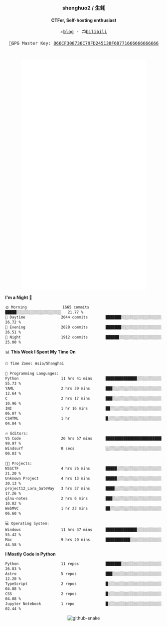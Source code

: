 <h3 align="center"> shenghuo2 / 生蚝 </h3>
<h4 align="center" >CTFer, Self-hosting enthusiast</h3>


<p align="center">
  <samp>
    ✍️<a href="https://blog.shenghuo2.top/">blog</a> -
    📺<a href="https://space.bilibili.com/85894935">bilibili</a>
  </samp>
</p>
<p align="center">
  <samp>
     🔐GPG Master Key: <a align="center" href="https://github.com/shenghuo2.gpg">B66CF308736C79FD245138F68771666666666666</a>
  </samp>
</p>
<br>
<p align="center">
  <a href="https://github.com/shenghuo2">
    <img width="400" align="top" src="https://github.com/shenghuo2/shenghuo2/blob/main/metrics.left.svg" />
  </a>
  <a href="https://github.com/shenghuo2">
    <img width="400" align="top" src="https://github.com/shenghuo2/shenghuo2/blob/main/metrics.right.svg" />
  </a>
</p>


<!--START_SECTION:waka-->
**I'm a Night 🦉** 

```text
🌞 Morning                1665 commits        █████░░░░░░░░░░░░░░░░░░░░   21.77 % 
🌆 Daytime                2044 commits        ███████░░░░░░░░░░░░░░░░░░   26.72 % 
🌃 Evening                2028 commits        ███████░░░░░░░░░░░░░░░░░░   26.51 % 
🌙 Night                  1912 commits        ██████░░░░░░░░░░░░░░░░░░░   25.00 % 
```


📊 **This Week I Spent My Time On** 

```text
🕑︎ Time Zone: Asia/Shanghai

💬 Programming Languages: 
Python                   11 hrs 41 mins      ██████████████░░░░░░░░░░░   55.73 % 
YAML                     2 hrs 39 mins       ███░░░░░░░░░░░░░░░░░░░░░░   12.64 % 
C                        2 hrs 17 mins       ███░░░░░░░░░░░░░░░░░░░░░░   10.96 % 
INI                      1 hr 16 mins        ██░░░░░░░░░░░░░░░░░░░░░░░   06.07 % 
CSHTML                   1 hr                █░░░░░░░░░░░░░░░░░░░░░░░░   04.84 % 

🔥 Editors: 
VS Code                  20 hrs 57 mins      █████████████████████████   99.97 % 
Windsurf                 0 secs              ░░░░░░░░░░░░░░░░░░░░░░░░░   00.03 % 

🐱‍💻 Projects: 
NSSCTF                   4 hrs 26 mins       █████░░░░░░░░░░░░░░░░░░░░   21.20 % 
Unknown Project          4 hrs 13 mins       █████░░░░░░░░░░░░░░░░░░░░   20.13 % 
project12_Lora_GateWay   3 hrs 37 mins       ████░░░░░░░░░░░░░░░░░░░░░   17.26 % 
qlnu-notes               2 hrs 6 mins        ███░░░░░░░░░░░░░░░░░░░░░░   10.02 % 
WebMVC                   1 hr 23 mins        ██░░░░░░░░░░░░░░░░░░░░░░░   06.60 % 

💻 Operating System: 
Windows                  11 hrs 37 mins      ██████████████░░░░░░░░░░░   55.42 % 
Mac                      9 hrs 20 mins       ███████████░░░░░░░░░░░░░░   44.58 % 
```

**I Mostly Code in Python** 

```text
Python                   11 repos            ███████░░░░░░░░░░░░░░░░░░   26.83 % 
Astro                    5 repos             ███░░░░░░░░░░░░░░░░░░░░░░   12.20 % 
TypeScript               2 repos             █░░░░░░░░░░░░░░░░░░░░░░░░   04.88 % 
CSS                      2 repos             █░░░░░░░░░░░░░░░░░░░░░░░░   04.88 % 
Jupyter Notebook         1 repo              █░░░░░░░░░░░░░░░░░░░░░░░░   02.44 % 
```




<!--END_SECTION:waka-->


<div align="center">
  <picture>
    <source media="(prefers-color-scheme: dark)" srcset="https://gist.githubusercontent.com/shenghuo2/bfce20b14ab0484cef03bae6e60e0b3a/raw/github-snake-dark.svg" />
    <source media="(prefers-color-scheme: light)" srcset="https://gist.githubusercontent.com/shenghuo2/bfce20b14ab0484cef03bae6e60e0b3a/raw/github-snake.svg" />
    <img alt="github-snake" src="https://gist.githubusercontent.com/shenghuo2/bfce20b14ab0484cef03bae6e60e0b3a/raw/github-snake.svg" />
  </picture>
</div>

<!--
**shenghuo2/shenghuo2** is a ✨ _special_ ✨ repository because its `README.md` (this file) appears on your GitHub profile.

Here are some ideas to get you started:

- 🔭 I’m currently working on ...
- 🌱 I’m currently learning ...
- 👯 I’m looking to collaborate on ...
- 🤔 I’m looking for help with ...
- 💬 Ask me about ...
- 📫 How to reach me: ...
- 😄 Pronouns: ...
- ⚡ Fun fact: ...
-->
